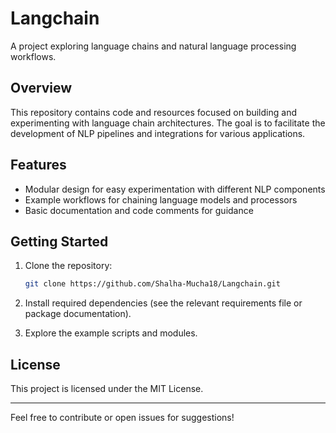 # Langchain

A project exploring language chains and natural language processing workflows.

## Overview

This repository contains code and resources focused on building and experimenting with language chain architectures. The goal is to facilitate the development of NLP pipelines and integrations for various applications.

## Features

- Modular design for easy experimentation with different NLP components
- Example workflows for chaining language models and processors
- Basic documentation and code comments for guidance

## Getting Started

1. Clone the repository:
   ```bash
   git clone https://github.com/Shalha-Mucha18/Langchain.git
   ```

2. Install required dependencies (see the relevant requirements file or package documentation).

3. Explore the example scripts and modules.

## License

This project is licensed under the MIT License.

---
Feel free to contribute or open issues for suggestions!
